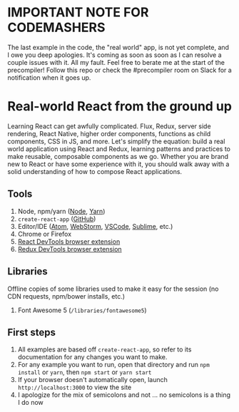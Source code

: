 # IMPORTANT NOTE FOR CODEMASHERS

The last example in the code, the "real world" app, is not yet complete, and I owe you deep apologies. It's coming as soon as soon as I can resolve a couple issues with it.
All my fault. Feel free to berate me at the start of the precompiler! Follow this repo or check the #precompiler room on Slack for a notification when it goes up.


# Real-world React from the ground up

Learning React can get awfully complicated. Flux, Redux, server side rendering, React Native, higher order components, functions as child components, CSS in JS, and more. Let's simplify the equation: build a real world application using React and Redux, learning patterns and practices to make reusable, composable components as we go. Whether you are brand new to React or have some experience with it, you should walk away with a solid understanding of how to compose React applications.

## Tools

1. Node, npm/yarn ([Node](https://nodejs.org/en/), [Yarn](https://yarnpkg.com/en/))
2. `create-react-app` ([GitHub](https://github.com/facebookincubator/create-react-app))
3. Editor/IDE ([Atom](https://atom.io/), [WebStorm](https://www.jetbrains.com/webstorm/), [VSCode](https://code.visualstudio.com/), [Sublime](https://www.sublimetext.com/), etc.)
4. Chrome or Firefox
5. [React DevTools browser extension](https://github.com/facebook/react-devtools)
6. [Redux DevTools browser extension](https://github.com/zalmoxisus/redux-devtools-extension)

## Libraries

Offline copies of some libraries used to make it easy for the session (no CDN requests, npm/bower installs, etc.)

1. Font Awesome 5 (`/libraries/fontawesome5`)

## First steps

1. All examples are based off `create-react-app`, so refer to its documentation for any changes you want to make.
2. For any example you want to run, open that directory and run `npm install` or `yarn`, then `npm start` or `yarn start`
3. If your browser doesn't automatically open, launch `http://localhost:3000` to view the site
4. I apologize for the mix of semicolons and not ... no semicolons is a thing I do now
